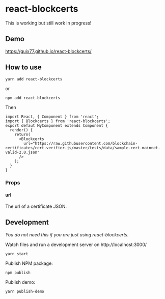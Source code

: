 # react-blockcerts

This is working but still work in progress!

## Demo

https://guix77.github.io/react-blockcerts/

## How to use

    yarn add react-blockcerts

or

    npm add react-blockcerts

Then

    import React, { Component } from 'react';
    import { Blockcerts } from 'react-blockcerts';
    export defaut MyComponent extends Component {
      render() {
        return(
          <Blockcerts
            url="https://raw.githubusercontent.com/blockchain-certificates/cert-verifier-js/master/tests/data/sample-cert-mainnet-valid-2.0.json"
          />
        );
      }
    }

### Props

#### url

The url of a certificate JSON.

## Development

*You do not need this if you are just using react-blockcerts.*

Watch files and run a development server on http://localhost:3000/

    yarn start

Publish NPM package:

    npm publish

Publish demo:

    yarn publish-demo
